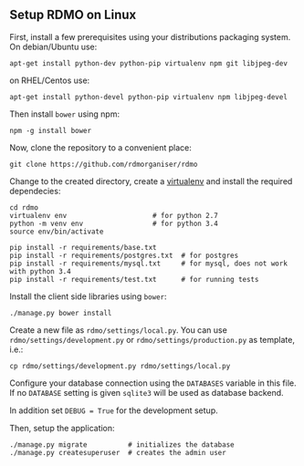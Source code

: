 Setup RDMO on Linux
-------------------

First, install a few prerequisites using your distributions packaging system. On debian/Ubuntu use:

```
apt-get install python-dev python-pip virtualenv npm git libjpeg-dev
```

on RHEL/Centos use:

```
apt-get install python-devel python-pip virtualenv npm libjpeg-devel
```

Then install `bower` using npm:

```
npm -g install bower
```

Now, clone the repository to a convenient place:

```
git clone https://github.com/rdmorganiser/rdmo
```

Change to the created directory, create a [virtualenv](https://virtualenv.readthedocs.org) and install the required dependecies:

```
cd rdmo
virtualenv env                     # for python 2.7
python -m venv env                 # for python 3.4
source env/bin/activate

pip install -r requirements/base.txt
pip install -r requirements/postgres.txt  # for postgres
pip install -r requirements/mysql.txt     # for mysql, does not work with python 3.4
pip install -r requirements/test.txt      # for running tests
```

Install the client side libraries using `bower`:

```
./manage.py bower install
```

Create a new file as `rdmo/settings/local.py`. You can use `rdmo/settings/development.py` or `rdmo/settings/production.py` as template, i.e.:

```
cp rdmo/settings/development.py rdmo/settings/local.py
```

Configure your database connection using the `DATABASES` variable in this file. If no `DATABASE` setting is given `sqlite3` will be used as database backend.

In addition set `DEBUG = True` for the development setup.

Then, setup the application:

```
./manage.py migrate          # initializes the database
./manage.py createsuperuser  # creates the admin user
```
